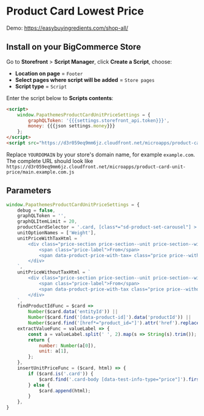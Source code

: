 # Product Card Lowest Price

Demo: <https://easybuyingredients.com/shop-all/>


## Install on your BigCommerce Store

Go to **Storefront** > **Script Manager**, click **Create a Script**, choose:

- **Location on page** = `Footer`
- **Select pages where script will be added** = `Store pages`
- **Script type** = `Script`

Enter the script below to **Scripts contents**:


```html
<script>
    window.PapathemesProductCardUnitPriceSettings = {
        graphQLToken: '{{{settings.storefront_api.token}}}',
        money: {{{json settings.money}}}
    };
</script>
<script src="https://d3r059eq9mm6jz.cloudfront.net/microapps/product-card-unit-price/main.YOURDOMAIN.js" async defer></script>
```

Replace `YOURDOMAIN` by your store's domain name, for example `example.com`. The complete URL should look like `https://d3r059eq9mm6jz.cloudfront.net/microapps/product-card-unit-price/main.example.com.js`


## Parameters

```js
window.PapathemesProductCardUnitPriceSettings = {
    debug = false,
    graphQLToken = '',
    graphQLItemLimit = 20,
    productCardSelector = '.card, [class*="sd-product-set-carousel"] > div > div > div',
    unitOptionNames = ['Weight'],
    unitPriceWithTaxHtml = `
        <div class="price-section price-section--unit price-section--withTax">
            <span class="price-label">From</span>
            <span data-product-price-with-tax= class="price price--withTax price--main">{price}</span><span class="price-label">/{unit}</span>
        </div>
    `,
    unitPriceWithoutTaxHtml = `
        <div class="price-section price-section--unit price-section--withoutTax">
            <span class="price-label">From</span>
            <span data-product-price-with-tax class="price price--withoutTax price--main">{price}</span><span class="price-label">/{unit}</span>
        </div>
    `,
    findProductIdFunc = $card =>
        Number($card.data('entityId')) ||
        Number($card.find('[data-product-id]').data('productId')) ||
        Number($card.find('[href*="product_id="]').attr('href').replace(/^.*product_id=([0-9]*).*$/i, '$1')),
    extractValueFunc = valueLabel => {
        const a = valueLabel.split(' ', 2).map(s => String(s).trim());
        return {
            number: Number(a[0]),
            unit: a[1],
        };
    },
    insertUnitPriceFunc = ($card, html) => {
        if ($card.is('.card')) {
            $card.find('.card-body [data-test-info-type="price"]').first().html('').append(html);
        } else {
            $card.append(html);
        }
    },
}
```
